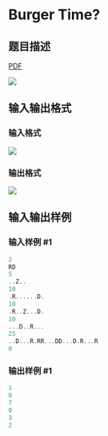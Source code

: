 # Burger Time?

## 题目描述

[problemUrl]: https://uva.onlinejudge.org/index.php?option=com_onlinejudge&Itemid=8&category=78&page=show_problem&problem=2708

[PDF](https://uva.onlinejudge.org/external/116/p11661.pdf)

![](https://cdn.luogu.com.cn/upload/vjudge_pic/UVA11661/b79008aeec546759971912a8db7f611a7d1007a9.png)

## 输入输出格式

### 输入格式

![](https://cdn.luogu.com.cn/upload/vjudge_pic/UVA11661/721708f660e3f73cb15b45c14449576304dfead0.png)

### 输出格式

![](https://cdn.luogu.com.cn/upload/vjudge_pic/UVA11661/d5b8208930df24717953872860f7513d1017847d.png)

## 输入输出样例

### 输入样例 #1

```cpp
2
RD
5
..Z..
10
.R......D.
10
.R..Z...D.
10
...D..R...
25
..D...R.RR...DD...D.R...R
0
```


### 输出样例 #1

```cpp
1
0
7
0
3
2
```


